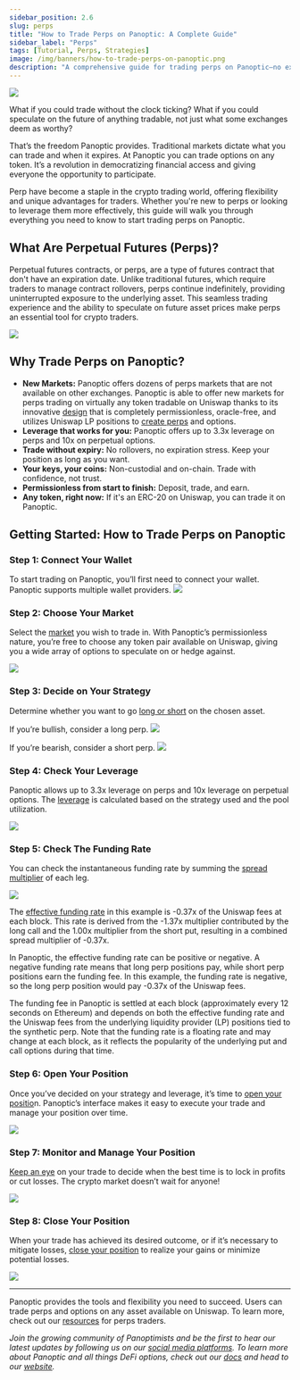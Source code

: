 ```yaml
---
sidebar_position: 2.6
slug: perps
title: "How to Trade Perps on Panoptic: A Complete Guide"
sidebar_label: "Perps"
tags: [Tutorial, Perps, Strategies]
image: /img/banners/how-to-trade-perps-on-panoptic.png
description: "A comprehensive guide for trading perps on Panoptic—no expirations, any token, and leveraged long or short positions."
---
```


![](./perps/00.png)

What if you could trade without the clock ticking? What if you could speculate on the future of anything tradable, not just what some exchanges deem as worthy?

That’s the freedom Panoptic provides. Traditional markets dictate what you can trade and when it expires. At Panoptic you can trade options on any token. It’s a revolution in democratizing financial access and giving everyone the opportunity to participate.

Perp have become a staple in the crypto trading world, offering flexibility and unique advantages for traders. Whether you're new to perps or looking to leverage them more effectively, this guide will walk you through everything you need to know to start trading perps on Panoptic.

## What Are Perpetual Futures (Perps)?

Perpetual futures contracts, or perps, are a type of futures contract that don't have an expiration date. Unlike traditional futures, which require traders to manage contract rollovers, perps continue indefinitely, providing uninterrupted exposure to the underlying asset. This seamless trading experience and the ability to speculate on future asset prices make perps an essential tool for crypto traders.

![](./perps/01.png)

## Why Trade Perps on Panoptic?

-  **New Markets:** Panoptic offers dozens of perps markets that are not available on other exchanges. Panoptic is able to offer new markets for perps trading on virtually any token tradable on Uniswap thanks to its innovative [design](/docs/panoptic-protocol/design) that is completely permissionless, oracle-free, and utilizes Uniswap LP positions to [create perps](/research/introduction-synthetic-perps) and options.
-   **Leverage that works for you:** Panoptic offers up to 3.3x leverage on perps and 10x on perpetual options.  
-   **Trade without expiry:** No rollovers, no expiration stress. Keep your position as long as you want.
-   **Your keys, your coins:** Non-custodial and on-chain. Trade with confidence, not trust.  
-   **Permissionless from start to finish:** Deposit, trade, and earn.
-   **Any token, right now:** If it's an ERC-20 on Uniswap, you can trade it on Panoptic.
    

## Getting Started: How to Trade Perps on Panoptic

### Step 1: Connect Your Wallet

To start trading on Panoptic, you’ll first need to connect your wallet. Panoptic supports multiple wallet providers.
![](./perps/02.png)

### Step 2: Choose Your Market

Select the [market](/docs/product/markets) you wish to trade in. With Panoptic’s permissionless nature, you’re free to choose any token pair available on Uniswap, giving you a wide array of options to speculate on or hedge against.

![](./perps/03.png)

### Step 3: Decide on Your Strategy

Determine whether you want to go [long or short](/docs/trading/multi-leg-strategies#synthetic-positions) on the chosen asset.

If you’re bullish, consider a long perp.
![](./perps/04.png)

If you’re bearish, consider a short perp.
![](./perps/05.png)

### Step 4: Check Your Leverage

Panoptic allows up to 3.3x leverage on perps and 10x leverage on perpetual options. The [leverage](/docs/product/leverage) is calculated based on the strategy used and the pool utilization.

![](./perps/06.png)

### Step 5: Check The Funding Rate

You can check the instantaneous funding rate by summing the [spread multiplier](/docs/product/spread) of each leg.

![](./perps/07.png)

The [effective funding rate](/research/introduction-synthetic-perps#funding-rate-for-synthetic-perps) in this example is -0.37x of the Uniswap fees at each block. This rate is derived from the -1.37x multiplier contributed by the long call and the 1.00x multiplier from the short put, resulting in a combined spread multiplier of -0.37x.

In Panoptic, the effective funding rate can be positive or negative. A negative funding rate means that long perp positions pay, while short perp positions earn the funding fee. In this example, the funding rate is negative, so the long perp position would pay -0.37x of the Uniswap fees.

The funding fee in Panoptic is settled at each block (approximately every 12 seconds on Ethereum) and depends on both the effective funding rate and the Uniswap fees from the underlying liquidity provider (LP) positions tied to the synthetic perp. Note that the funding rate is a floating rate and may change at each block, as it reflects the popularity of the underlying put and call options during that time.

### Step 6: Open Your Position

Once you’ve decided on your strategy and leverage, it’s time to [open your positio](/docs/product/opening-a-position)n. Panoptic’s interface makes it easy to execute your trade and manage your position over time.

![](./perps/08.png)

### Step 7: Monitor and Manage Your Position

[Keep an eye](/docs/product/position-management) on your trade to decide when the best time is to lock in profits or cut losses. The crypto market doesn’t wait for anyone!

![](./perps/09.png)

### Step 8: Close Your Position

When your trade has achieved its desired outcome, or if it’s necessary to mitigate losses, [close your position](/docs/product/closing-a-position) to realize your gains or minimize potential losses.


![](./perps/10.png)

---

Panoptic provides the tools and flexibility you need to succeed. Users can trade perps and options on any asset available on Uniswap. To learn more, check out our [resources](/docs/getting-started/perps-traders#advanced-resources) for perps traders.

*Join the growing community of Panoptimists and be the first to hear our latest updates by following us on our [social media platforms](https://links.panoptic.xyz/all). To learn more about Panoptic and all things DeFi options, check out our [docs](https://panoptic.xyz/docs/intro) and head to our [website](https://panoptic.xyz/).*
